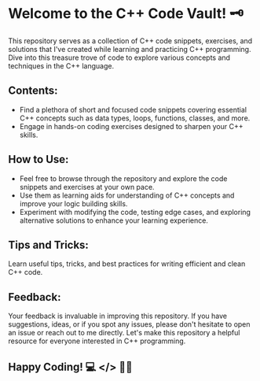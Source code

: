 # Welcome to the C++ Code Vault! 🗝️

This repository serves as a collection of C++ code snippets, exercises, and solutions that I've created while learning and practicing C++ programming. Dive into this treasure trove of code to explore various concepts and techniques in the C++ language.


## Contents:

* Find a plethora of short and focused code snippets covering essential C++ concepts such as data types, loops, functions, classes, and more.
* Engage in hands-on coding exercises designed to sharpen your C++ skills.

## How to Use:

* Feel free to browse through the repository and explore the code snippets and exercises at your own pace.
* Use them as learning aids for understanding of C++ concepts and improve your logic building skills.
* Experiment with modifying the code, testing edge cases, and exploring alternative solutions to enhance your learning experience.

## Tips and Tricks: 

Learn useful tips, tricks, and best practices for writing efficient and clean C++ code.

## Feedback:
Your feedback is invaluable in improving this repository. If you have suggestions, ideas, or if you spot any issues, please don't hesitate to open an issue or reach out to me directly. Let's make this repository a helpful resource for everyone interested in C++ programming.

## Happy Coding! 💻 </> 👨‍💻
